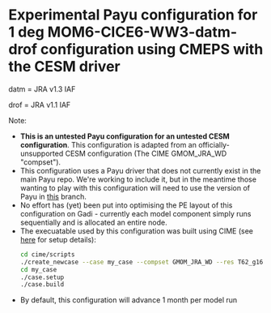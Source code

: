 # Experimental Payu configuration for 1 deg MOM6-CICE6-WW3-datm-drof configuration using CMEPS with the CESM driver

datm = JRA v1.3 IAF

drof = JRA v1.1 IAF

Note:
- **This is an untested Payu configuration for an untested CESM configuration**. This configuration is adapted from an officially-unsupported CESM configuration (The CIME GMOM_JRA_WD "compset").
- This configuration uses a Payu driver that does not currently exist in the main Payu repo. We're working to include it, but in the meantime those wanting to play with this configuration will need to use the version of Payu in [this](https://github.com/dougiesquire/payu/tree/cesm_cmeps) branch.
- No effort has (yet) been put into optimising the PE layout of this configuration on Gadi - currently each model component simply runs sequentially and is allocated an entire node.
- The execuatable used by this configuration was built using CIME (see [here](https://forum.access-hive.org.au/t/cesm-configurations-on-gadi-using-cime/115) for setup details):
  ```bash
  cd cime/scripts
  ./create_newcase --case my_case --compset GMOM_JRA_WD --res T62_g16 --machine gadi --run-unsupported
  cd my_case
  ./case.setup
  ./case.build
  ```
- By default, this configuration will advance 1 month per model run
